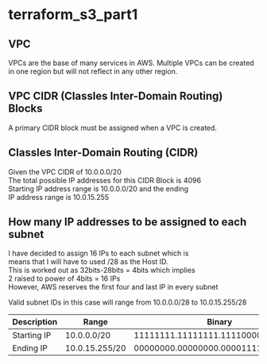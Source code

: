 # terraform_s3_part1

## VPC
VPCs are the base of many services in AWS. Multiple VPCs 
can be created in one region but will not reflect in any other region.

## VPC CIDR (Classles Inter-Domain Routing) Blocks
A primary CIDR block must be assigned when a VPC is created.

## Classles Inter-Domain Routing (CIDR)

<p>Given the VPC CIDR of 10.0.0.0/20<br>
The total possible IP addresses for this CIDR Block is 4096<br>
Starting IP address range is 10.0.0.0/20 and the ending <br>
IP address range is 10.0.15.255</p>

## How many IP addresses to be assigned to each subnet

<p>I have decided to assign 16 IPs to each subnet which is<br> 
means that I will have to used /28 as the Host ID.<br>
This is worked out as 32bits-28bits = 4bits which implies <br>
2 raised to power of 4bits = 16 IPs<br>
However, AWS reserves the first four and last IP in every subnet</p>

Valid subnet IDs in this case will range from 10.0.0.0/28 to 10.0.15.255/28

| Description | Range          | Binary |
| ----------- | -----------    | ----------------------------------- |
| Starting IP | 10.0.0.0/20    | 11111111.11111111.11110000.00000000 |
| Ending IP   | 10.0.15.255/20 | 00000000.00000000.00001111.11111111 |
